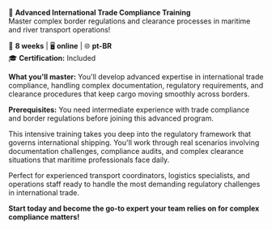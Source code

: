 🚀 **Advanced International Trade Compliance Training**  
Master complex border regulations and clearance processes in maritime and river transport operations!

📅 **8 weeks** | 🖥 **online** | 🌐 **pt-BR**  
🎓 **Certification:** Included

**What you'll master:**
You'll develop advanced expertise in international trade compliance, handling complex documentation, regulatory requirements, and clearance procedures that keep cargo moving smoothly across borders.

**Prerequisites:**
You need intermediate experience with trade compliance and border regulations before joining this advanced program.

This intensive training takes you deep into the regulatory framework that governs international shipping. You'll work through real scenarios involving documentation challenges, compliance audits, and complex clearance situations that maritime professionals face daily.

Perfect for experienced transport coordinators, logistics specialists, and operations staff ready to handle the most demanding regulatory challenges in international trade.

**Start today and become the go-to expert your team relies on for complex compliance matters!**